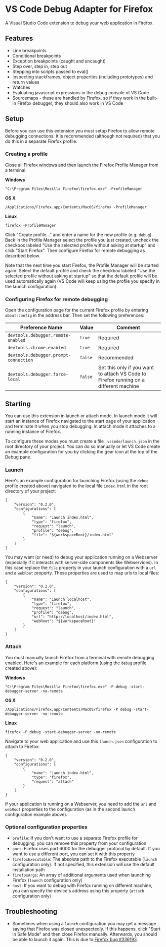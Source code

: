 # VS Code Debug Adapter for Firefox

A Visual Studio Code extension to debug your web application in Firefox.

## Features
* Line breakpoints
* Conditional breakpoints
* Exception breakpoints (caught and uncaught)
* Step over, step in, step out
* Stepping into scripts passed to eval()
* Inspecting stackframes, object properties (including prototypes) and return values
* Watches
* Evaluating javascript expressions in the debug console of VS Code
* Sourcemaps - these are handled by Firefox, so if they work in the built-in Firefox debugger,
  they should also work in VS Code

## Setup
Before you can use this extension you must setup Firefox to allow remote debugging connections.
It is recommended (although not required) that you do this in a separate Firefox profile.

### Creating a profile
Close all Firefox windows and then launch the Firefox Profile Manager from a terminal:

__Windows__

`"C:\Program Files\Mozilla Firefox\firefox.exe" -ProfileManager`

__OS X__

`/Applications/Firefox.app/Contents/MacOS/firefox -ProfileManager`

__Linux__

`firefox -ProfileManager`

Click "Create profile..." and enter a name for the new profile (e.g. `debug`).
Back in the Profile Manager select the profile you just created, uncheck the checkbox labeled 
"Use the selected profile without asking at startup" and click "Start Firefox".
Then configure Firefox for remote debugging as described below.

Note that the next time you start Firefox, the Profile Manager will be started again. Select the
default profile and check the checkbox labeled "Use the selected profile without asking at startup"
so that the default profile will be used automatically again (VS Code will keep using the profile
you specify in the launch configuration).

### Configuring Firefox for remote debugging
Open the configuration page for the current Firefox profile by entering `about:config` in 
the address bar. Then set the following preferences:

Preference Name                       | Value   | Comment
--------------------------------------|---------|---------
`devtools.debugger.remote-enabled`    | `true`  | Required
`devtools.chrome.enabled`             | `true`  | Required
`devtools.debugger.prompt-connection` | `false` | Recommended
`devtools.debugger.force-local`       | `false` | Set this only if you want to attach VS Code to Firefox running on a different machine

## Starting
You can use this extension in launch or attach mode. 
In launch mode it will start an instance of Firefox navigated to the start page of your application
and terminate it when you stop debugging.
In attach mode it attaches to a running instance of Firefox.

To configure these modes you must create a file `.vscode/launch.json` in the root directory of your
project. You can do so manually or let VS Code create an example configuration for you by clicking 
the gear icon at the top of the Debug pane.

### Launch
Here's an example configuration for launching Firefox (using the `debug` profile created above)
navigated to the local file `index.html` in the root directory of your project:
```
{
    "version": "0.2.0",
    "configurations": [
        {
            "name": "Launch index.html",
            "type": "firefox",
            "request": "launch",
            "profile": "debug",
            "file": "${workspaceRoot}/index.html"
        }
    ]
}
```

You may want (or need) to debug your application running on a Webserver (especially if it interacts
with server-side components like Webservices). In this case replace the `file` property in your
launch configuration with a `url` and a `webRoot` property. These properties are used to map
urls to local files:
```
{
    "version": "0.2.0",
    "configurations": [
        {
            "name": "Launch localhost",
            "type": "firefox",
            "request": "launch",
            "profile": "debug",
            "url": "http://localhost/index.html",
			"webRoot": "${workspaceRoot}"
        }
    ]
}
```

### Attach
You must manually launch Firefox from a terminal with remote debugging enabled.
Here's an example for each platform (using the `debug` profile created above):

__Windows__

`"C:\Program Files\Mozilla Firefox\firefox.exe" -P debug -start-debugger-server -no-remote`

__OS X__

`/Applications/Firefox.app/Contents/MacOS/firefox -P debug -start-debugger-server -no-remote`

__Linux__

`firefox -P debug -start-debugger-server -no-remote`

Navigate to your web application and use this `launch.json` configuration to attach to Firefox:
```
{
    "version": "0.2.0",
    "configurations": [
        {
            "name": "Launch index.html",
            "type": "firefox",
            "request": "attach"
        }
    ]
}
```

If your application is running on a Webserver, you need to add the `url` and `webRoot` properties
to the configuration (as in the second launch configuration example above).

### Optional configuration properties
* `profile`: If you don't want to use a separate Firefox profile for debugging, you can remove this
  property from your configuration
* `port`: Firefox uses port 6000 for the debugger protocol by default. If you want to use a different
  port, you can set it with this property
* `firefoxExecutable`: The absolute path to the Firefox executable (`launch` configuration only). If 
  not specified, this extension will use the default installation path
* `firefoxArgs`: An array of additional arguments used when launching Firefox (`launch` configuration only)
* `host`: If you want to debug with Firefox running on different machine, you can specify the 
  device's address using this property (`attach` configuration only)

## Troubleshooting
* Sometimes when using a `launch` configuration you may get a message saying that Firefox was
  closed unexpectedly. If this happens, click "Start in Safe Mode" and then close Firefox manually.
  Afterwards, you should be able to launch it again.
  This is due to [Firefox bug #336193](https://bugzilla.mozilla.org/show_bug.cgi?id=336193).

